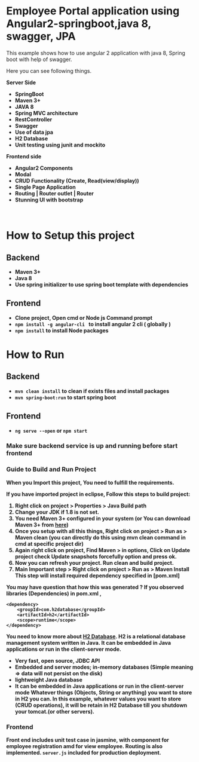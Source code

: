 <h1>Employee Portal application using Angular2-springboot,java 8, swagger, JPA</h1>
This example shows how to use angular 2 application with java 8, Spring boot with help of swagger.<br>

Here you can see following things.<br>
<p><b>Server Side<b></p>
<ul>
<li>SpringBoot</li>
<li> Maven 3+ </li>
<li> JAVA 8 </li>
<li>Spring MVC architecture</li>
<li>RestController</li>
<li>Swagger</li>
<li>Use of data jpa</li>
<li>H2 Database</li>
<li>Unit testing using junit and mockito</li>
</ul>

<p><b>Frontend side<b></p>

<ul>
<li>Angular2 Components</li>
<li> Modal </li>
<li>CRUD Functionality (Create, Read(view/display))</li>
<li>Single Page Application</li>
<li>Routing | Router outlet | Router</li>
<li>Stunning UI with bootstrap</li>
</ul>
<br>

<h1>How to Setup this project </h1>

<h2> Backend </h2>
<ul> 
<li>Maven 3+</li>
<li>Java 8 </li>
<li>Use spring initializer to use spring boot template with dependencies</li>
</ul>

<h2> Frontend </h2>
<ul>
<li>Clone project, Open cmd or Node js Command prompt</li>
<li><code>npm install -g angular-cli </code> to install angular 2 cli ( globally ) </li>
<li><code>npm install</code> to install Node packages</li>
</ul>

<h1>How to Run </h1>

<h2> Backend </h2>
<ul> 
<li><code>mvn clean install</code> to clean if exists files and install packages</li>
<li><code>mvn spring-boot:run</code>  to start spring boot</li>
</ul>

<h2> Frontend </h2>
<ul>
<li><code>ng serve --open</code> or <code>npm start</code> </li>
</ul>



<h3>Make sure backend service is up and running before start frontend</h3>

<h3>Guide to Build and Run Project</h3>
When you Import this project, You need to fulfill the requirements.

**If you have imported project in eclipse, Follow this steps to build project:**
1. Right click on project > Properties > **Java Build path**
2. Change your **JDK if 1.8 is not set.**
3. You need **Maven 3+** configured in your system (or You can download Maven 3+ from [here](https://maven.apache.org/download.cgi))
4. Once you setup with all this things,
Right click on project > Run as > Maven clean (you can directly do this using **mvn clean** command in cmd at specific project dir)
5. Again right click on project, Find **Maven >** in options, Click on **Update project**
check **Update snapshots forcefully** option and press ok.
6. Now you can refresh your project. Run clean and build project.
7. **Main Important step >** Right click on project > Run as  > **Maven Install**
 This step will install required dependency specified in [pom.xml]


**You may have question that how this was generated ?**
If you observed libraries (Dependencies) in pom.xml ,
```
<dependency>
	<groupId>com.h2database</groupId>
	<artifactId>h2</artifactId>
	<scope>runtime</scope>
</dependency>
```
You need to know more about [H2 Database](https://en.wikipedia.org/wiki/H2_(DBMS)). 
H2 is a relational database management system written in Java. It can be embedded in Java applications or run in the client-server mode.
- Very fast, open source, JDBC API
- Embedded and server modes; in-memory databases (Simple meaning => data will not persist on the disk)
- lightweight Java database
- It can be embedded in Java applications or run in the client-server mode
Whatever things (Objects, String or anything) you want to store in **H2** you can.
In this example, whatever values you want to store (CRUD operations), it will be retain in H2 Database till you shutdown your tomcat.(or other servers).

<h3>Frontend</h3>
Front end includes unit test case in jasmine, with component for employee registration amd for view employee. Routing is also implemented.
<code>server.js</code> included for production deployment.